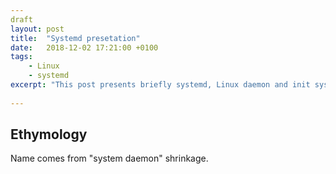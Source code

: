 ```yaml
---
draft
layout: post
title:  "Systemd presetation"
date:   2018-12-02 17:21:00 +0100
tags:
    - Linux
    - systemd
excerpt: "This post presents briefly systemd, Linux daemon and init system used on all major distros today."
    
---
```


## Ethymology
Name comes from "system daemon" shrinkage.
